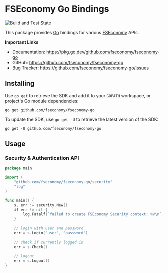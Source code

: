 # FSEconomy Go Bindings

![Build and Test State](https://github.com/fseconomy/fseconomy-go/actions/workflows/go.yml/badge.svg?event=push)

This package provides [Go](https://go.dev/) bindings for various [FSEconomy](https://www.fseconomy.net) APIs.

**Important Links**

* Documentation: https://pkg.go.dev/github.com/fseconomy/fseconomy-go
* GitHub: https://github.com/fseconomy/fseconomy-go
* Bug Tracker: https://github.com/fseconomy/fseconomy-go/issues

## Installing

Use `go get` to retrieve the SDK and add it to your `GOPATH` workspace, or project's Go module dependencies:

```shell
go get github.com/fseconomy/fseconomy-go
```

To update the SDK, use `go get -U` to retrieve the latest version of the SDK:

```shell
go get -U github.com/fseconomy/fseconomy-go
```

## Usage

### Security & Authentication API

```go
package main

import (
	"github.com/fseconomy/fseconomy-go/security"
	"log"
)

func main() {
	s, err := security.New()
	if err != nil {
		log.Fatalf(`failed to create FSEconomy Security context: %v\n`, err)
	}
	
	// login with user and password
	err = s.Login("user", "password")
	
	// check if currently logged in
	err = s.Check()
	
	// logout
	err = s.Logout()
}
```